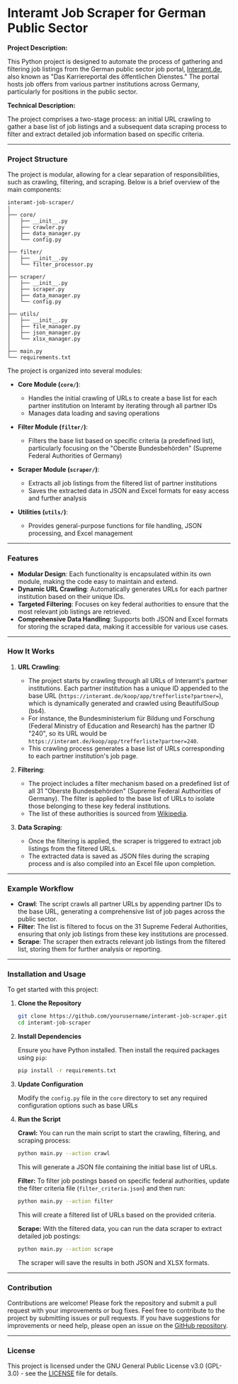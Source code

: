 # Interamt Job Scraper for German Public Sector

**Project Description:**

This Python project is designed to automate the process of gathering and filtering job listings from the German public sector job portal, [Interamt.de](https://interamt.de), also known as "Das Karriereportal des öffentlichen Dienstes." The portal hosts job offers from various partner institutions across Germany, particularly for positions in the public sector.

**Technical Description:**

The project comprises a two-stage process: an initial URL crawling to gather a base list of job listings and a subsequent data scraping process to filter and extract detailed job information based on specific criteria.

---

### Project Structure

The project is modular, allowing for a clear separation of responsibilities, such as crawling, filtering, and scraping. Below is a brief overview of the main components:

```plaintext
interamt-job-scraper/
│
├── core/
│   ├── __init__.py
│   ├── crawler.py
│   ├── data_manager.py
│   └── config.py
│
├── filter/
│   ├── __init__.py
│   └── filter_processor.py
│
├── scraper/
│   ├── __init__.py
│   ├── scraper.py
│   ├── data_manager.py
│   └── config.py
│
├── utils/
│   ├── __init__.py
│   ├── file_manager.py
│   ├── json_manager.py
│   └── xlsx_manager.py
│
├── main.py
└── requirements.txt
```

The project is organized into several modules:

- **Core Module (`core/`)**: 
  - Handles the initial crawling of URLs to create a base list for each partner institution on Interamt by iterating through all partner IDs
  - Manages data loading and saving operations
  
- **Filter Module (`filter/`)**:
  - Filters the base list based on specific criteria (a predefined list), particularly focusing on the "Oberste Bundesbehörden" (Supreme Federal Authorities of Germany)
   
- **Scraper Module (`scraper/`)**:
  - Extracts all job listings from the filtered list of partner institutions
  - Saves the extracted data in JSON and Excel formats for easy access and further analysis

- **Utilities (`utils/`)**:
  - Provides general-purpose functions for file handling, JSON processing, and Excel management

---

### Features

- **Modular Design**: Each functionality is encapsulated within its own module, making the code easy to maintain and extend.
- **Dynamic URL Crawling**: Automatically generates URLs for each partner institution based on their unique IDs.
- **Targeted Filtering**: Focuses on key federal authorities to ensure that the most relevant job listings are retrieved.
- **Comprehensive Data Handling**: Supports both JSON and Excel formats for storing the scraped data, making it accessible for various use cases.

---

### How It Works

1. **URL Crawling**: 
   - The project starts by crawling through all URLs of Interamt's partner institutions. Each partner institution has a unique ID appended to the base URL (`https://interamt.de/koop/app/trefferliste?partner=`), which is dynamically generated and crawled using BeautifulSoup (bs4). 
   - For instance, the Bundesministerium für Bildung und Forschung (Federal Ministry of Education and Research) has the partner ID "240", so its URL would be `https://interamt.de/koop/app/trefferliste?partner=240`.
   - This crawling process generates a base list of URLs corresponding to each partner institution's job page.

2. **Filtering**:
   - The project includes a filter mechanism based on a predefined list of all 31 "Oberste Bundesbehörden" (Supreme Federal Authorities of Germany). The filter is applied to the base list of URLs to isolate those belonging to these key federal institutions.
   - The list of these authorities is sourced from [Wikipedia](https://de.wikipedia.org/wiki/Bundesbeh%C3%B6rde_(Deutschland)#Oberste_Bundesbeh%C3%B6rden).

3. **Data Scraping**:
   - Once the filtering is applied, the scraper is triggered to extract job listings from the filtered URLs.
   - The extracted data is saved as JSON files during the scraping process and is also compiled into an Excel file upon completion.

---

### Example Workflow

- **Crawl**: The script crawls all partner URLs by appending partner IDs to the base URL, generating a comprehensive list of job pages across the public sector.
- **Filter**: The list is filtered to focus on the 31 Supreme Federal Authorities, ensuring that only job listings from these key institutions are processed.
- **Scrape**: The scraper then extracts relevant job listings from the filtered list, storing them for further analysis or reporting.

---

### Installation and Usage

To get started with this project:

1. **Clone the Repository**

    ```bash
   git clone https://github.com/yourusername/interamt-job-scraper.git
   cd interamt-job-scraper
   ```

2. **Install Dependencies**

   Ensure you have Python installed. Then install the required packages using `pip`:

   ```bash
   pip install -r requirements.txt
   ```

3. **Update Configuration**

   Modify the `config.py` file in the `core` directory to set any required configuration options such as base URLs
   
4. **Run the Script**

   **Crawl:** You can run the main script to start the crawling, filtering, and scraping process:

   ```bash
   python main.py --action crawl
   ```

   This will generate a JSON file containing the initial base list of URLs.


   **Filter:** To filter job postings based on specific federal authorities, update the filter criteria file (`filter_criteria.json`) and then run:

   ```bash
   python main.py --action filter
   ```

   This will create a filtered list of URLs based on the provided criteria.

   **Scrape:** With the filtered data, you can run the data scraper to extract detailed job postings:

   ```bash
   python main.py --action scrape
   ```

   The scraper will save the results in both JSON and XLSX formats.

---

### Contribution

Contributions are welcome! Please fork the repository and submit a pull request with your improvements or bug fixes. Feel free to contribute to the project by submitting issues or pull requests. If you have suggestions for improvements or need help, please open an issue on the [GitHub repository](https://github.com/yourusername/interamt-job-scraper/issues).

---

### License

This project is licensed under the GNU General Public License v3.0 (GPL-3.0) - see the [LICENSE](LICENSE) file for details.
